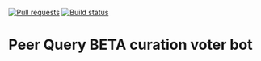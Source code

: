 [![Pull requests](https://img.shields.io/badge/PRs-Welcome-brightgreen.svg)](https://github.com/peerquery/curation-bot/pulls)[![Build status](https://travis-ci.org/peerquery/curation-bot.svg?branch=master)](https://travis-ci.org/peerquery/curation-bot)# Peer Query BETA curation voter bot